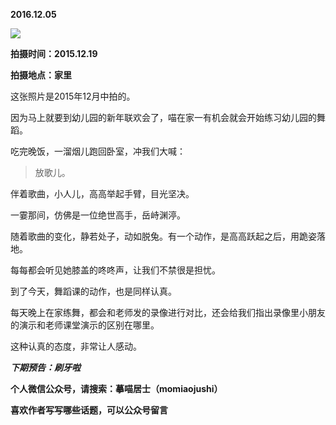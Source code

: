 
**2016.12.05**

![](https://mmbiz.qlogo.cn/mmbiz_jpg/uDI3FLln00bpYdp6ichpbE4hibicIqDHlzQ4dvfwbsMZXxXheiajOpPNgicuOBfbzeQX4T2e7yThoiabKB7gCXH8aTcA/0?wx_fmt=jpeg)


**拍摄时间：2015.12.19**

**拍摄地点：家里**

这张照片是2015年12月中拍的。

因为马上就要到幼儿园的新年联欢会了，喵在家一有机会就会开始练习幼儿园的舞蹈。

吃完晚饭，一溜烟儿跑回卧室，冲我们大喊：
>放歌儿。


伴着歌曲，小人儿，高高举起手臂，目光坚决。

一霎那间，仿佛是一位绝世高手，岳峙渊渟。

随着歌曲的变化，静若处子，动如脱兔。有一个动作，是高高跃起之后，用跪姿落地。

每每都会听见她膝盖的咚咚声，让我们不禁很是担忧。

到了今天，舞蹈课的动作，也是同样认真。

每天晚上在家练舞，都会和老师发的录像进行对比，还会给我们指出录像里小朋友的演示和老师课堂演示的区别在哪里。

这种认真的态度，非常让人感动。


***下期预告：刷牙啦***


**个人微信公众号，请搜索：摹喵居士（momiaojushi）**

**喜欢作者写写哪些话题，可以公众号留言**

